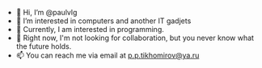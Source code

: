 - 👋 Hi, I’m @paulvlg
- 👀 I’m interested in computers and another IT gadjets
- 🌱 Currently, I am interested in programming.
- 💞️ Right now, I'm not looking for collaboration, but you never know what the future holds.
- 📫 You can reach me via email at p.p.tikhomirov@ya.ru

<!---
paulvlg/paulvlg is a ✨ special ✨ repository because its `README.md` (this file) appears on your GitHub profile.
You can click the Preview link to take a look at your changes.
--->
